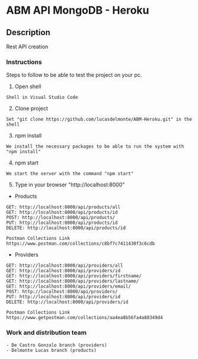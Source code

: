# ABM API MongoDB - Heroku

## Description

Rest API creation

### Instructions

Steps to follow to be able to test the project on your pc.

1. Open shell

```
Shell in Visual Studio Code
```

2. Clone project

```
Set "git clone https://github.com/lucasdelmonte/ABM-Heroku.git" in the shell
```

3. npm install

```
We install the necessary packages to be able to run the system with "npm install"
```

4. npm start

```
We start the server with the command "npm start"
```

5. Type in your browser "http://localhost:8000"

- Products

```
GET: http://localhost:8000/api/products/all
GET: http://localhost:8000/api/products/id
POST: http://localhost:8000/api/products/
PUT: http://localhost:8000/api/products/id
DELETE: http://localhost:8000/api/products/id

Postman Collections Link https://www.postman.com/collections/c8bf7c7411430f3c6cdb
```

- Providers

```
GET: http://localhost:8000/api/providers/all
GET: http://localhost:8000/api/providers/id
GET: http://localhost:8000/api/providers/firstname/
GET: http://localhost:8000/api/providers/lastname/
GET: http://localhost:8000/api/providers/email/
POST: http://localhost:8000/api/providers/
PUT: http://localhost:8000/api/providers/id
DELETE: http://localhost:8000/api/providers/id

Postman Collections Link https://www.getpostman.com/collections/aa4ea8b56fa4a88349d4
```

### Work and distribution team

```
- De Castro Gonzalo branch (providers)
- Delmonte Lucas branch (products)
```
